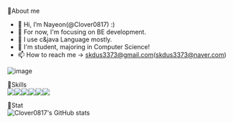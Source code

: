 💪About me
- 👋 Hi, I’m Nayeon(@Clover0817) :)
- 👀 For now, I'm focusing on BE development.
- 🌱 I use c&java Language mostly.
- 💞️ I'm student, majoring in Computer Science!
- 📫 How to reach me -> skdus3373@gmail.com(skdus3373@naver.com) 

![image](https://user-images.githubusercontent.com/77714668/192198434-52ca6236-799e-44d5-b908-a38f2bed374e.png)

💪Skills
<br>
<img src="https://img.shields.io/badge/C-A8B9CC?style=flat-square&logo=C&logoColor=white"/><img src="https://img.shields.io/badge/JAVA-4B4B77?style=flat-square&logo=JAVA&logoColor=white"/><img src="https://img.shields.io/badge/Python-3776AB?style=flat-square&logo=Python&logoColor=white"/><img src="https://img.shields.io/badge/HTML5-E34F26?style=flat-square&logo=HTML5&logoColor=white"/><img src="https://img.shields.io/badge/CSS3-1572B6?style=flat-square&logo=CSS3&logoColor=white"/><img src="https://img.shields.io/badge/JavaScript-F7DF1E?style=flat-square&logo=JavaScript&logoColor=white"/>

💪Stat
<br>
![Clover0817's GitHub stats](https://github-readme-stats.vercel.app/api?username=Clover0817&show_icons=true&theme=radical)
